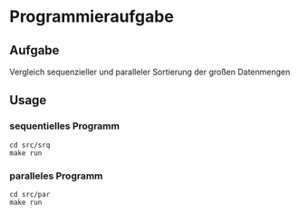 # Programmieraufgabe
## Aufgabe
Vergleich sequenzieller und paralleler Sortierung der großen Datenmengen

## Usage
### sequentielles Programm
`cd src/srq` \
`make run`

### paralleles Programm
`cd src/par` \
`make run`